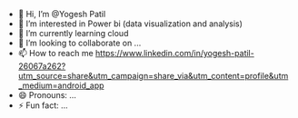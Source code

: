 - 👋 Hi, I’m @Yogesh Patil
- 👀 I’m interested in Power bi (data visualization and analysis)
- 🌱 I’m currently learning cloud
- 💞️ I’m looking to collaborate on ...
- 📫 How to reach me https://www.linkedin.com/in/yogesh-patil-26067a262?utm_source=share&utm_campaign=share_via&utm_content=profile&utm_medium=android_app
- 😄 Pronouns: ...
- ⚡ Fun fact: ...

<!---
Yogesh patil/Yogibaba is a ✨ special ✨ repository because its `README.md` (this file) appears on your GitHub profile.
You can click the Preview link to take a look at your changes.
--->
